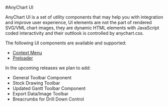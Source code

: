 #AnyChart UI

AnyChart UI is a set of utility components that may help you with integration and improve user experience, UI elements are not the part of rendered SVG/VML chart images, they are dynamic HTML elements with JavaScript coded interactivity and their outtlook is controlled by anychart.css.

The following UI components are available and supported:

* [Context Menu](Context_Menu)
* [Preloader](Preloader)

In the upcoming releases we plan to add:

* General Toolbar Component
* Stock Drawing Toolbar
* Updated Gantt Toolbar Component
* Export Data/Image Toolbar
* Breacrumbs for Drill Down Control